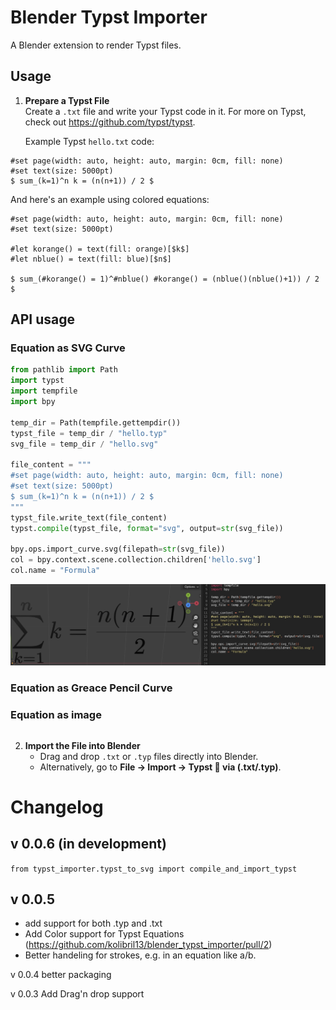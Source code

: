 # Blender Typst Importer

A Blender extension to render Typst files.

## Usage

1. **Prepare a Typst File**  
   Create a `.txt` file and write your Typst code in it. For more on Typst, check out https://github.com/typst/typst.

   Example Typst `hello.txt` code:

```typst
#set page(width: auto, height: auto, margin: 0cm, fill: none)
#set text(size: 5000pt)
$ sum_(k=1)^n k = (n(n+1)) / 2 $
```

And here's an example using colored equations:
```typst
#set page(width: auto, height: auto, margin: 0cm, fill: none)
#set text(size: 5000pt)

#let korange() = text(fill: orange)[$k$]
#let nblue() = text(fill: blue)[$n$]

$ sum_(#korange() = 1)^#nblue() #korange() = (nblue()(nblue()+1)) / 2 $  
 ```

## API usage
### Equation as SVG Curve

```py
from pathlib import Path
import typst
import tempfile
import bpy

temp_dir = Path(tempfile.gettempdir())
typst_file = temp_dir / "hello.typ"
svg_file = temp_dir / "hello.svg"

file_content = """
#set page(width: auto, height: auto, margin: 0cm, fill: none)
#set text(size: 5000pt)
$ sum_(k=1)^n k = (n(n+1)) / 2 $
"""
typst_file.write_text(file_content)
typst.compile(typst_file, format="svg", output=str(svg_file))

bpy.ops.import_curve.svg(filepath=str(svg_file))
col = bpy.context.scene.collection.children['hello.svg']
col.name = "Formula"
```
![alt text](<Clipboard 2. Feb 2025 at 22.05.jpeg>)
### Equation as Greace Pencil Curve

### Equation as image
```py

```


2. **Import the File into Blender**
   - Drag and drop `.txt` or `.typ` files directly into Blender.
   - Alternatively, go to **File -> Import -> Typst 🦢 via (.txt/.typ)**.

# Changelog

## v 0.0.6 (in development)

`from typst_importer.typst_to_svg import compile_and_import_typst`


## v 0.0.5
* add support for both .typ and .txt
* Add Color support for Typst Equations (https://github.com/kolibril13/blender_typst_importer/pull/2)
* Better handeling for strokes, e.g. in an equation like a/b.


v 0.0.4 better packaging

v 0.0.3 Add Drag'n drop support
